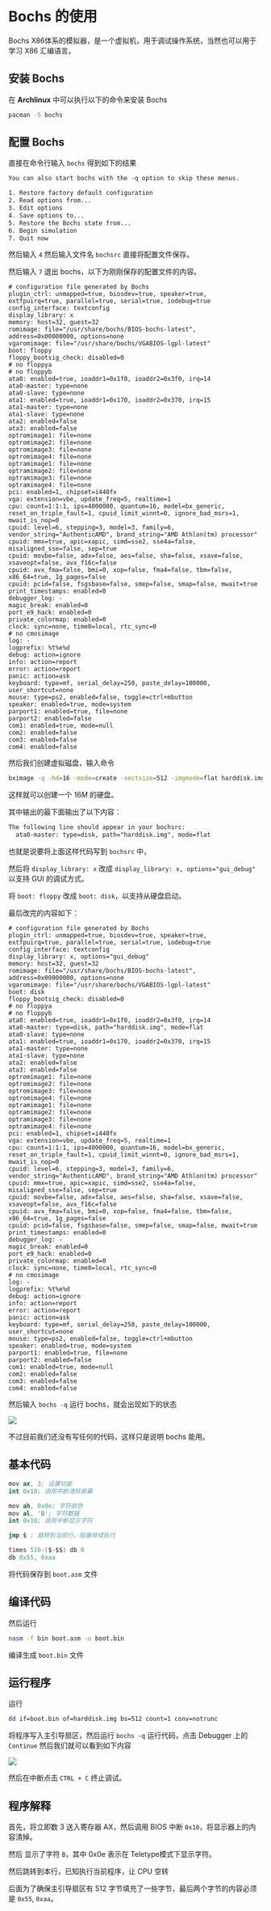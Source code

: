 # Bochs 的使用

[annotation]: <id> (eedcc300-35f4-4174-9622-c336aa8d7881)
[annotation]: <status> (public)
[annotation]: <create_time> (2021-03-10 14:34:27)
[annotation]: <category> (计算机技术)
[annotation]: <tags> (汇编语言)
[annotation]: <comments> (true)
[annotation]: <topic> (x86汇编语言)
[annotation]: <index> (1)
[annotation]: <url> (http://blog.ccyg.studio/article/eedcc300-35f4-4174-9622-c336aa8d7881)

Bochs X86体系的模拟器，是一个虚拟机，用于调试操作系统，当然也可以用于学习 X86 汇编语言。

## 安装 Bochs

在 **Archlinux** 中可以执行以下的命令来安装 Bochs

```sh
pacman -S bochs
```

## 配置 Bochs

直接在命令行输入 `bochs` 得到如下的结果

```txt
You can also start bochs with the -q option to skip these menus.

1. Restore factory default configuration
2. Read options from...
3. Edit options
4. Save options to...
5. Restore the Bochs state from...
6. Begin simulation
7. Quit now
```

然后输入 `4` 然后输入文件名 `bochsrc` 直接将配置文件保存。

然后输入 `7` 退出 bochs，以下为刚刚保存的配置文件的内容。

```bochsrc
# configuration file generated by Bochs
plugin_ctrl: unmapped=true, biosdev=true, speaker=true, extfpuirq=true, parallel=true, serial=true, iodebug=true
config_interface: textconfig
display_library: x
memory: host=32, guest=32
romimage: file="/usr/share/bochs/BIOS-bochs-latest", address=0x00000000, options=none
vgaromimage: file="/usr/share/bochs/VGABIOS-lgpl-latest"
boot: floppy
floppy_bootsig_check: disabled=0
# no floppya
# no floppyb
ata0: enabled=true, ioaddr1=0x1f0, ioaddr2=0x3f0, irq=14
ata0-master: type=none
ata0-slave: type=none
ata1: enabled=true, ioaddr1=0x170, ioaddr2=0x370, irq=15
ata1-master: type=none
ata1-slave: type=none
ata2: enabled=false
ata3: enabled=false
optromimage1: file=none
optromimage2: file=none
optromimage3: file=none
optromimage4: file=none
optramimage1: file=none
optramimage2: file=none
optramimage3: file=none
optramimage4: file=none
pci: enabled=1, chipset=i440fx
vga: extension=vbe, update_freq=5, realtime=1
cpu: count=1:1:1, ips=4000000, quantum=16, model=bx_generic, reset_on_triple_fault=1, cpuid_limit_winnt=0, ignore_bad_msrs=1, mwait_is_nop=0
cpuid: level=6, stepping=3, model=3, family=6, vendor_string="AuthenticAMD", brand_string="AMD Athlon(tm) processor"
cpuid: mmx=true, apic=xapic, simd=sse2, sse4a=false, misaligned_sse=false, sep=true
cpuid: movbe=false, adx=false, aes=false, sha=false, xsave=false, xsaveopt=false, avx_f16c=false
cpuid: avx_fma=false, bmi=0, xop=false, fma4=false, tbm=false, x86_64=true, 1g_pages=false
cpuid: pcid=false, fsgsbase=false, smep=false, smap=false, mwait=true
print_timestamps: enabled=0
debugger_log: -
magic_break: enabled=0
port_e9_hack: enabled=0
private_colormap: enabled=0
clock: sync=none, time0=local, rtc_sync=0
# no cmosimage
log: -
logprefix: %t%e%d
debug: action=ignore
info: action=report
error: action=report
panic: action=ask
keyboard: type=mf, serial_delay=250, paste_delay=100000, user_shortcut=none
mouse: type=ps2, enabled=false, toggle=ctrl+mbutton
speaker: enabled=true, mode=system
parport1: enabled=true, file=none
parport2: enabled=false
com1: enabled=true, mode=null
com2: enabled=false
com3: enabled=false
com4: enabled=false
```

然后我们创建虚拟磁盘，输入命令

```sh
bximage -q -hd=16 -mode=create -sectsize=512 -imgmode=flat harddisk.img
```

这样就可以创建一个 $16M$ 的硬盘。

其中输出的最下面输出了以下内容：

```txt
The following line should appear in your bochsrc:
  ata0-master: type=disk, path="harddisk.img", mode=flat
```

也就是说要将上面这样代码写到 `bochsrc` 中，

然后将 `display_library: x` 改成 `display_library: x, options="gui_debug"` 
以支持 GUI 的调试方式。

将 `boot: floppy` 改成 `boot: disk`，以支持从硬盘启动。

最后改完的内容如下：

```bashsrc
# configuration file generated by Bochs
plugin_ctrl: unmapped=true, biosdev=true, speaker=true, extfpuirq=true, parallel=true, serial=true, iodebug=true
config_interface: textconfig
display_library: x, options="gui_debug"
memory: host=32, guest=32
romimage: file="/usr/share/bochs/BIOS-bochs-latest", address=0x00000000, options=none
vgaromimage: file="/usr/share/bochs/VGABIOS-lgpl-latest"
boot: disk
floppy_bootsig_check: disabled=0
# no floppya
# no floppyb
ata0: enabled=true, ioaddr1=0x1f0, ioaddr2=0x3f0, irq=14
ata0-master: type=disk, path="harddisk.img", mode=flat
ata0-slave: type=none
ata1: enabled=true, ioaddr1=0x170, ioaddr2=0x370, irq=15
ata1-master: type=none
ata1-slave: type=none
ata2: enabled=false
ata3: enabled=false
optromimage1: file=none
optromimage2: file=none
optromimage3: file=none
optromimage4: file=none
optramimage1: file=none
optramimage2: file=none
optramimage3: file=none
optramimage4: file=none
pci: enabled=1, chipset=i440fx
vga: extension=vbe, update_freq=5, realtime=1
cpu: count=1:1:1, ips=4000000, quantum=16, model=bx_generic, reset_on_triple_fault=1, cpuid_limit_winnt=0, ignore_bad_msrs=1, mwait_is_nop=0
cpuid: level=6, stepping=3, model=3, family=6, vendor_string="AuthenticAMD", brand_string="AMD Athlon(tm) processor"
cpuid: mmx=true, apic=xapic, simd=sse2, sse4a=false, misaligned_sse=false, sep=true
cpuid: movbe=false, adx=false, aes=false, sha=false, xsave=false, xsaveopt=false, avx_f16c=false
cpuid: avx_fma=false, bmi=0, xop=false, fma4=false, tbm=false, x86_64=true, 1g_pages=false
cpuid: pcid=false, fsgsbase=false, smep=false, smap=false, mwait=true
print_timestamps: enabled=0
debugger_log: -
magic_break: enabled=0
port_e9_hack: enabled=0
private_colormap: enabled=0
clock: sync=none, time0=local, rtc_sync=0
# no cmosimage
log: -
logprefix: %t%e%d
debug: action=ignore
info: action=report
error: action=report
panic: action=ask
keyboard: type=mf, serial_delay=250, paste_delay=100000, user_shortcut=none
mouse: type=ps2, enabled=false, toggle=ctrl+mbutton
speaker: enabled=true, mode=system
parport1: enabled=true, file=none
parport2: enabled=false
com1: enabled=true, mode=null
com2: enabled=false
com3: enabled=false
com4: enabled=false
```

然后输入 `bochs -q` 运行 bochs，就会出现如下的状态

![](./images/bochs-1.jpg)

不过目前我们还没有写任何的代码，这样只是说明 bochs 能用。

## 基本代码

```s
mov ax, 3; 设置功能
int 0x10; 调用中断清除屏幕

mov ah, 0x0e; 字符颜色
mov al, 'B'; 字符数据
int 0x10; 调用中断显示字符

jmp $ ; 跳转到当前行，阻塞继续执行

times 510-($-$$) db 0
db 0x55, 0xaa
```

将代码保存到 `boot.asm` 文件

## 编译代码

然后运行

```sh
nasm -f bin boot.asm -o boot.bin
```

编译生成 `boot.bin` 文件

## 运行程序

运行

```sh
dd if=boot.bin of=harddisk.img bs=512 count=1 conv=notrunc
```

将程序写入主引导扇区，然后运行 `bochs -q` 运行代码，点击 Debugger 上的 `Continue` 然后我们就可以看到如下内容 

![](./images/bochs-2.jpg)

然后在中断点击 `CTRL + C` 终止调试。

## 程序解释

首先，将立即数 3 送入寄存器 AX，然后调用 BIOS 中断 `0x10`，将显示器上的内容清掉。

然后 显示了字符 `B`，其中 0x0e 表示在 Teletype模式下显示字符。

然后跳转到本行，已知执行当前程序，让 CPU 空转

后面为了确保主引导扇区有 512 字节填充了一些字节，最后两个字节的内容必须是 `0x55`, `0xaa`。
